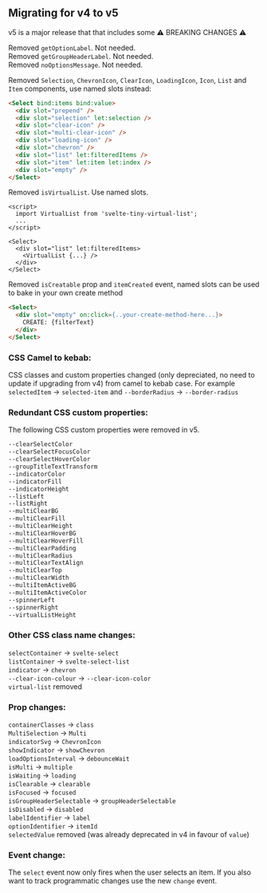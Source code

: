 ## Migrating for v4 to v5

v5 is a major release that that includes some ⚠️ BREAKING CHANGES ⚠️ 

Removed `getOptionLabel`. Not needed.<br/>
Removed `getGroupHeaderLabel`. Not needed.<br/>
Removed `noOptionsMessage`. Not needed.

Removed `Selection`, `ChevronIcon`, `ClearIcon`, `LoadingIcon`, `Icon`, `List` and `Item` components, use named slots instead:

```html
<Select bind:items bind:value>
  <div slot="prepend" />
  <div slot="selection" let:selection />
  <div slot="clear-icon" />  
  <div slot="multi-clear-icon" />
  <div slot="loading-icon" />  
  <div slot="chevron" />  
  <div slot="list" let:filteredItems />  
  <div slot="item" let:item let:index />  
  <div slot="empty" />  
</Select>
```

Removed `isVirtualList`. Use named slots.

```svelte
<script>
  import VirtualList from 'svelte-tiny-virtual-list';
  ...
</script>

<Select>
  <div slot="list" let:filteredItems>  
    <VirtualList {...} />
  </div>
</Select>
```

Removed `isCreatable` prop and `itemCreated` event, named slots can be used to bake in your own create method

```html
<Select>
  <div slot="empty" on:click={..your-create-method-here...}>
    CREATE: {filterText}
  </div>
</Select>
```

### CSS Camel to kebab:

CSS classes and custom properties changed (only depreciated, no need to update if upgrading from v4) from camel to kebab case. For example `selectedItem` → `selected-item` and `--borderRadius` → `--border-radius`

### Redundant CSS custom properties:

The following CSS custom properties were removed in v5.

```css
--clearSelectColor
--clearSelectFocusColor
--clearSelectHoverColor
--groupTitleTextTransform
--indicatorColor
--indicatorFill
--indicatorHeight
--listLeft
--listRight
--multiClearBG
--multiClearFill
--multiClearHeight
--multiClearHoverBG
--multiClearHoverFill
--multiClearPadding
--multiClearRadius
--multiClearTextAlign
--multiClearTop
--multiClearWidth
--multiItemActiveBG
--multiItemActiveColor
--spinnerLeft
--spinnerRight
--virtualListHeight
```


### Other CSS class name changes:
`selectContainer` → `svelte-select`<br/>
`listContainer` → `svelte-select-list`<br/>
`indicator` → `chevron`<br/>
`--clear-icon-colour` → `--clear-icon-color`<br/>
`virtual-list` removed


### Prop changes:
`containerClasses` → `class`<br/>
`MultiSelection` → `Multi`<br/>
`indicatorSvg` → `ChevronIcon`<br/>
`showIndicator` → `showChevron`<br/>
`loadOptionsInterval` → `debounceWait`<br/>
`isMulti` → `multiple`<br/>
`isWaiting` → `loading`<br/>
`isClearable` → `clearable`<br/>
`isFocused` → `focused`<br/>
`isGroupHeaderSelectable` → `groupHeaderSelectable`<br/>
`isDisabled` → `disabled`<br/>
`labelIdentifier` -> `label`<br/>
`optionIdentifier` -> `itemId`<br/>
`selectedValue` removed (was already deprecated in v4 in favour of `value`)<br/>

### Event change:
The `select` event now only fires when the user selects an item. If you also want to track programmatic changes use the new `change` event.